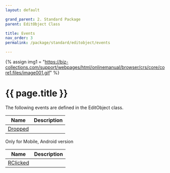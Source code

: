 ```yaml
---
layout: default

grand_parent: 2. Standard Package
parent: EditObject Class

title: Events
nav_order: 3
permalink: /package/standard/editobject/events

---
```

{% assign img1 = "https://biz-collections.com/support/webpages/html/onlinemanual/browser/crs/core/core1.files/image001.gif" %}


# {{ page.title }}

The following events are defined in the EditObject class.

|Name       |  Description |
|----------	|--------------|
|[Dropped](/package/standard/editobject/events/dropped)       | |

Only for Mobile, Android version

|Name       |  Description |
|----------	|--------------|
|[RClicked](/package/standard/editobject/events/rclicked)       | |
